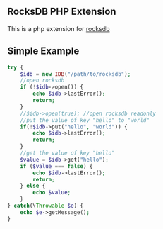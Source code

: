 ## RocksDB PHP Extension
This is a php extension for [rocksdb](https://github.com/facebook/rocksdb)

## Simple Example

```php
try {
    $idb = new IDB("/path/to/rocksdb");
    //open rocksdb
    if (!$idb->open()) {
        echo $idb->lastError();
        return;
    }
    //$idb->open(true); //open rocksdb readonly
    //put the value of key "hello" to "world"
    if(!$idb->put("hello", "world")) {
        echo $idb->lastError();
        return;        
    }
    //get the value of key "hello"
    $value = $idb->get("hello");
    if ($value === false) {
        echo $idb->lastError();
        return;    
    } else {
        echo $value;
    }
} catch(\Throwable $e) {
    echo $e->getMessage();
} 
```
